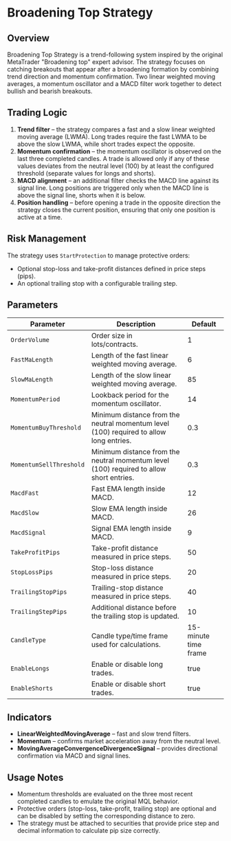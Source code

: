# Broadening Top Strategy

## Overview
Broadening Top Strategy is a trend-following system inspired by the original MetaTrader "Broadening top" expert advisor. The strategy focuses on catching breakouts that appear after a broadening formation by combining trend direction and momentum confirmation. Two linear weighted moving averages, a momentum oscillator and a MACD filter work together to detect bullish and bearish breakouts.

## Trading Logic
1. **Trend filter** – the strategy compares a fast and a slow linear weighted moving average (LWMA). Long trades require the fast LWMA to be above the slow LWMA, while short trades expect the opposite.
2. **Momentum confirmation** – the momentum oscillator is observed on the last three completed candles. A trade is allowed only if any of these values deviates from the neutral level (100) by at least the configured threshold (separate values for longs and shorts).
3. **MACD alignment** – an additional filter checks the MACD line against its signal line. Long positions are triggered only when the MACD line is above the signal line, shorts when it is below.
4. **Position handling** – before opening a trade in the opposite direction the strategy closes the current position, ensuring that only one position is active at a time.

## Risk Management
The strategy uses `StartProtection` to manage protective orders:
- Optional stop-loss and take-profit distances defined in price steps (pips).
- An optional trailing stop with a configurable trailing step.

## Parameters
| Parameter | Description | Default |
|-----------|-------------|---------|
| `OrderVolume` | Order size in lots/contracts. | 1 |
| `FastMaLength` | Length of the fast linear weighted moving average. | 6 |
| `SlowMaLength` | Length of the slow linear weighted moving average. | 85 |
| `MomentumPeriod` | Lookback period for the momentum oscillator. | 14 |
| `MomentumBuyThreshold` | Minimum distance from the neutral momentum level (100) required to allow long entries. | 0.3 |
| `MomentumSellThreshold` | Minimum distance from the neutral momentum level (100) required to allow short entries. | 0.3 |
| `MacdFast` | Fast EMA length inside MACD. | 12 |
| `MacdSlow` | Slow EMA length inside MACD. | 26 |
| `MacdSignal` | Signal EMA length inside MACD. | 9 |
| `TakeProfitPips` | Take-profit distance measured in price steps. | 50 |
| `StopLossPips` | Stop-loss distance measured in price steps. | 20 |
| `TrailingStopPips` | Trailing-stop distance measured in price steps. | 40 |
| `TrailingStepPips` | Additional distance before the trailing stop is updated. | 10 |
| `CandleType` | Candle type/time frame used for calculations. | 15-minute time frame |
| `EnableLongs` | Enable or disable long trades. | true |
| `EnableShorts` | Enable or disable short trades. | true |

## Indicators
- **LinearWeightedMovingAverage** – fast and slow trend filters.
- **Momentum** – confirms market acceleration away from the neutral level.
- **MovingAverageConvergenceDivergenceSignal** – provides directional confirmation via MACD and signal lines.

## Usage Notes
- Momentum thresholds are evaluated on the three most recent completed candles to emulate the original MQL behavior.
- Protective orders (stop-loss, take-profit, trailing stop) are optional and can be disabled by setting the corresponding distance to zero.
- The strategy must be attached to securities that provide price step and decimal information to calculate pip size correctly.
